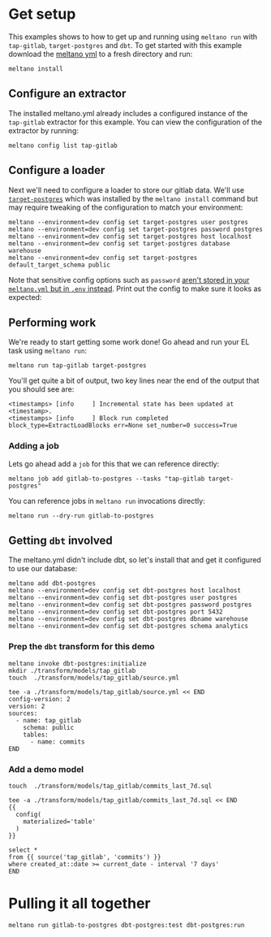 # Get setup

This examples shows to how to get up and running using `meltano run` with `tap-gitlab`, `target-postgres` and `dbt`.
To get started with this example download the [meltano yml](/integration/example-library/meltano-run/meltano.yml) to a fresh directory and run:

```shell
meltano install
```

## Configure an extractor

The installed meltano.yml already includes a configured instance of the `tap-gitlab` extractor for this example. You can view
the configuration of the extractor by running:

```shell !
meltano config list tap-gitlab
```

## Configure a loader

Next we'll need to configure a loader to store our gitlab data. We'll use [`target-postgres`](https://hub.meltano.com/loaders/target-postgres)
which was installed by the `meltano install` command but may require tweaking of the configuration to match your environment:

```shell
meltano --environment=dev config set target-postgres user postgres
meltano --environment=dev config set target-postgres password postgres
meltano --environment=dev config set target-postgres host localhost
meltano --environment=dev config set target-postgres database warehouse
meltano --environment=dev config set target-postgres default_target_schema public
```

Note that sensitive config options such as `password` [aren't stored in your `meltano.yml` but in `.env` instead](https://docs.meltano.com/guide/configuration#configuration-layers). Print out the config to make sure it looks as expected:
## Performing work

We're ready to start getting some work done! Go ahead and run your EL task using `meltano run`:

```shell
meltano run tap-gitlab target-postgres
```

You'll get quite a bit of output, two key lines near the end of the output that you should see are:

```
<timestamps> [info     ] Incremental state has been updated at <timestamp>.
<timestamps> [info     ] Block run completed            block_type=ExtractLoadBlocks err=None set_number=0 success=True
```

### Adding a job

Lets go ahead add a `job` for this that we can reference directly:

```shell
meltano job add gitlab-to-postgres --tasks "tap-gitlab target-postgres"
```

You can reference jobs in `meltano run` invocations directly:

```shell !
meltano run --dry-run gitlab-to-postgres
```

## Getting `dbt` involved

The meltano.yml didn't include dbt, so let's install that and get it configured to use our database:

```shell
meltano add dbt-postgres
meltano --environment=dev config set dbt-postgres host localhost
meltano --environment=dev config set dbt-postgres user postgres
meltano --environment=dev config set dbt-postgres password postgres
meltano --environment=dev config set dbt-postgres port 5432
meltano --environment=dev config set dbt-postgres dbname warehouse
meltano --environment=dev config set dbt-postgres schema analytics
```

### Prep the `dbt` transform for this demo

```shell
meltano invoke dbt-postgres:initialize
mkdir ./transform/models/tap_gitlab
touch  ./transform/models/tap_gitlab/source.yml
```

```shell
tee -a ./transform/models/tap_gitlab/source.yml << END
config-version: 2
version: 2
sources:
  - name: tap_gitlab
    schema: public
    tables:
      - name: commits
END
```

### Add a demo model

```shell
touch  ./transform/models/tap_gitlab/commits_last_7d.sql
```

```shell
tee -a ./transform/models/tap_gitlab/commits_last_7d.sql << END
{{
  config(
    materialized='table'
  )
}}

select *
from {{ source('tap_gitlab', 'commits') }}
where created_at::date >= current_date - interval '7 days'
END
```

# Pulling it all together

```shell
meltano run gitlab-to-postgres dbt-postgres:test dbt-postgres:run
```
